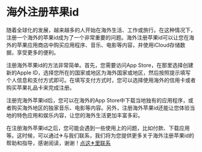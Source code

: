 # 海外注册苹果id

随着全球化的发展，越来越多的人开始在海外生活、工作或旅行。在这种情况下，注册一个海外的苹果id成为了一个非常重要的问题。海外注册苹果id可以让您在海外的苹果应用商店中购买应用程序、音乐、电影等内容，并使用iCloud存储数据，享受更多的便利。

注册海外苹果id的方法非常简单。首先，您需要访问App Store，在那里选择创建新的Apple ID，选择您所在的国家或地区为海外国家或地区，然后按照提示填写个人信息和支付方式即可。在填写支付方式时，您可以选择使用海外的信用卡或者购买苹果礼品卡来完成注册。

注册完海外苹果id后，您可以在海外的App Store中下载当地独有的应用程序，或者购买海外地区的独家音乐、电影等内容。另外，注册海外苹果id还能让您体验当地的特色应用和娱乐内容，让您的海外生活更加丰富多彩。

在注册海外苹果id之后，您可能会遇到一些使用上的问题，比如付款、下载应用等。这时候，可以通过✈与我们联系，我们将为您提供更多关于海外注册苹果id的帮助和指导，感谢阅读，谢谢！[点这✈里联系](https://www.k02.cc)